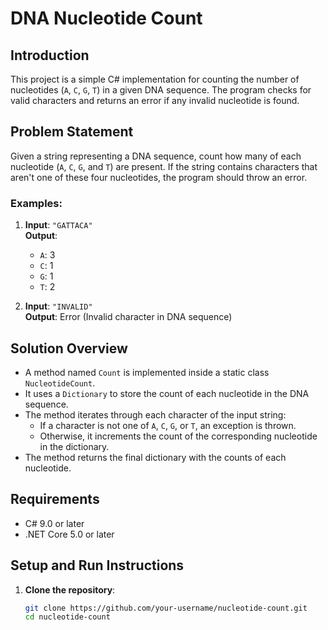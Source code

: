 # DNA Nucleotide Count

## Introduction
This project is a simple C# implementation for counting the number of nucleotides (`A`, `C`, `G`, `T`) in a given DNA sequence. The program checks for valid characters and returns an error if any invalid nucleotide is found.

## Problem Statement
Given a string representing a DNA sequence, count how many of each nucleotide (`A`, `C`, `G`, and `T`) are present. If the string contains characters that aren't one of these four nucleotides, the program should throw an error.

### Examples:
1. **Input**: `"GATTACA"`  
   **Output**:  
   - `A`: 3  
   - `C`: 1  
   - `G`: 1  
   - `T`: 2  

2. **Input**: `"INVALID"`  
   **Output**: Error (Invalid character in DNA sequence)

## Solution Overview
- A method named `Count` is implemented inside a static class `NucleotideCount`.
- It uses a `Dictionary` to store the count of each nucleotide in the DNA sequence.
- The method iterates through each character of the input string:
  - If a character is not one of `A`, `C`, `G`, or `T`, an exception is thrown.
  - Otherwise, it increments the count of the corresponding nucleotide in the dictionary.
- The method returns the final dictionary with the counts of each nucleotide.

## Requirements
- C# 9.0 or later
- .NET Core 5.0 or later

## Setup and Run Instructions
1. **Clone the repository**:
   ```bash
   git clone https://github.com/your-username/nucleotide-count.git
   cd nucleotide-count
